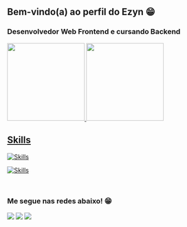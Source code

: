 ## Bem-vindo(a) ao perfil do Ezyn 😁
### Desenvolvedor Web Frontend e cursando Backend

 <div>
   <a href="https://github.com/ezyn">
   <img height="180em" src="https://github-readme-stats.vercel.app/api?username=ezyn&show_icons=true&theme=merko&include_all_commits=true&count_private=true"/>
   <img height="180em" src="https://github-readme-stats.vercel.app/api/top-langs/?username=ezyn&layout=compact&langs_count=6&theme=tokyonight"/>
</div>
    
<div>

<h2>Skills</h2>

[![Skills](https://api.devicons.dev.br/icon?icons=HTML%2CCSS%2CJavaScript%2CGit%2CReact%2CTypeScript%2CJest%2CTailwindCSS%2CGithub%2CRedux&size=40&theme=dark&perline=30)](https://devicons.dev.br/)

[![Skills](https://api.devicons.dev.br/icon?icons=PostgreSQL%2CNodeJS&size=40&theme=dark&perline=30)](https://devicons.dev.br/)

</div>
<br>
 
### Me segue nas redes abaixo! 😁
 
<div> 
  <a href="https://instagram.com/wesleyezyn/" target="_blank"><img src="https://img.shields.io/badge/-Instagram-%23E4405F?style=for-the-badge&logo=instagram&logoColor=white" target="_blank"></a>
  <a href = "mailto:wesley.ezynsantos@gmail.com"><img src="https://img.shields.io/badge/-Gmail-%23333?style=for-the-badge&logo=gmail&logoColor=white" target="_blank"></a>
  <a href="https://www.linkedin.com/in/wesley-dos-santos-gomes-63b01a28" target="_blank"><img src="https://img.shields.io/badge/-LinkedIn-%230077B5?style=for-the-badge&logo=linkedin&logoColor=white" target="_blank"></a>
</div>
